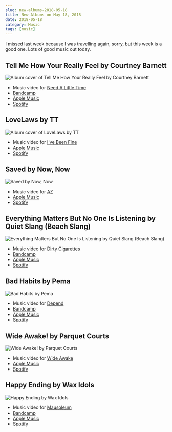 ```yaml
---
slug: new-albums-2018-05-18
title: New Albums on May 18, 2018
date: 2018-05-18
category: Music
tags: [music]
---
```


I missed last week because I was travelling again, sorry, but this week is a good one. Lots of good music out today.

## Tell Me How Your Really Feel by Courtney Barnett

![Album cover of Tell Me How Your Really Feel by Courtney Barnett](/content/blog/2018-05-18-new-albums-2018-05-18/courtney-barnett-tell-me-how-you-really-feel.jpg)

- Music video for [Need A Little Time](https://www.youtube.com/watch?v=TISIPNpRuoY)
- [Bandcamp](https://courtneybarnett.bandcamp.com/album/tell-me-how-you-really-feel)
- [Apple Music](https://itunes.apple.com/at/album/tell-me-how-you-really-feel/1336513196?l=en)
- [Spotify](https://open.spotify.com/album/3jEJprNMZP5MhTkzPRMOGe)

## LoveLaws by TT

![Album cover of LoveLaws by TT](/content/blog/2018-05-18-new-albums-2018-05-18/tt-lovelaws.jpg)

- Music video for [I've Been Fine](https://www.youtube.com/watch?v=q1Bs5CXlpkE)
- [Apple Music](https://itunes.apple.com/at/album/lovelaws/1353124165?l=en)
- [Spotify](https://open.spotify.com/album/3wjgJajGlHY57J075PDGae)

## Saved by Now, Now

![Saved by Now, Now](/content/blog/2018-05-18-new-albums-2018-05-18/now-now-saved.jpg)

- Music video for [AZ](https://www.youtube.com/watch?v=ldg_HU4_3RU)
- [Apple Music](https://itunes.apple.com/at/album/saved/1365088448?l=en)
- [Spotify](https://open.spotify.com/album/5f276EbQ82axH4MD9m7UNK)

## Everything Matters But No One Is Listening by Quiet Slang (Beach Slang)

![Everything Matters But No One Is Listening by Quiet Slang (Beach Slang)](/content/blog/2018-05-18-new-albums-2018-05-18/quiet-slang-everything-matters.jpg)

- Music video for [Dirty Cigarettes](https://www.youtube.com/watch?v=YF7gvl6foB8)
- [Bandcamp](https://beachslang.bandcamp.com/album/everything-matters-but-no-one-is-listening-quiet-slang)
- [Apple Music](https://itunes.apple.com/at/album/everything-matters-but-no-one-is-listening/1342827090?l=en)
- [Spotify](https://open.spotify.com/album/3VdsZWEth5e0kzYzMRvNS7)

## Bad Habits by Pema

![Bad Habits by Pema](/content/blog/2018-05-18-new-albums-2018-05-18/pema-bad-habits.jpg)

- Music video for [Depend](https://www.youtube.com/watch?v=b4Cw2ARZnR0)
- [Bandcamp](https://whoispema.bandcamp.com/album/bad-habits)
- [Apple Music](https://itunes.apple.com/at/album/bad-habits/1351998056?l=en)
- [Spotify](https://open.spotify.com/album/7CDbqmBgq2aWHrJtetwdtI)

## Wide Awake! by Parquet Courts

![Wide Awake! by Parquet Courts](/content/blog/2018-05-18-new-albums-2018-05-18/parquet-courts-wide-awake.jpg)

- Music video for [Wide Awake](https://www.youtube.com/watch?v=eZXS8Jpkiac)
- [Apple Music](https://itunes.apple.com/at/album/wide-awake/1342585603?l=en)
- [Spotify](https://open.spotify.com/album/5uTI2HcpAywDP8Vo1DpJta)

## Happy Ending by Wax Idols

![Happy Ending by Wax Idols](/content/blog/2018-05-18-new-albums-2018-05-18/wax-idols-happy-ending.jpg)

- Music video for [Mausoleum](https://www.youtube.com/watch?v=Ps0QOAiXY3M)
- [Bandcamp](https://waxidols.bandcamp.com/album/happy-ending)
- [Apple Music](https://itunes.apple.com/at/album/happy-ending/1357550546?l=en)
- [Spotify](https://open.spotify.com/album/46zJq4vNTm2676b86ynOPQ)
